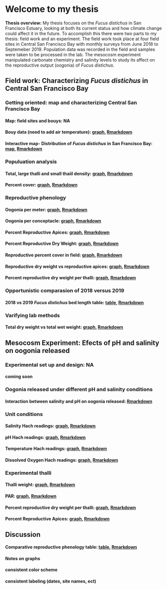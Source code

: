 # Welcome to my thesis

**Thesis overview:** My thesis focuses on the _Fucus distichus_ in San Francisco Estuary, looking at both its current status and how climate change could affect it in the future. To accomplish this there were two parts to my thesis: field work and an experiment. The field work took place at four field sites in Central San Francisco Bay with monthly surveys from June 2018 to Septemeber 2019. Population data was recorded in the field and samples were taken to be processed in the lab. The mesocosm experiment manipulated carbonate chemistry and salinity levels to study its affect on the reproductive output (oogonia) of _Fucus distichus_.


## Field work: Characterizing *Fucus distichus* in Central San Francisco Bay

### Getting oriented: map and characterizing Central San Francisco Bay
   #### Map: field sites and bouys: NA
   #### Bouy data (need to add air temperature): [graph](https://cmwegener.github.io/thesis/bouy_data_all.png), [Rmarkdown](https://cmwegener.github.io/thesis/bouy_data_all.html)
   #### Interactive map- Distribution of *Fucus distichus* in San Francisco Bay: [map](https://cmwegener.github.io/thesis/map_pic.html), [Rmarkdown](https://cmwegener.github.io/thesis/interactive_map.html)

### Populuation analysis
#### Total, large thalli and small thaiil density: [graph](https://cmwegener.github.io/thesis/density_graph.png), [Rmarkdown](https://cmwegener.github.io/thesis/all_density.html)
#### Percent cover: [graph](https://cmwegener.github.io/thesis/percentcover.png), [Rmarkdown](https://cmwegener.github.io/thesis/percentcover.html)

### Reproductive phenology
#### Oogonia per meter: [graph](https://cmwegener.github.io/thesis/oogonia_per_meter.png), [Rmarkdown](https://cmwegener.github.io/thesis/oogonia_per_meter.html)
#### Oogonia per conceptacle: [graph](https://cmwegener.github.io/thesis/oogonia_per_conceptacle.png), [Rmarkdown](https://cmwegener.github.io/thesis/oogonia_per_conceptacle.html)
#### Percent Reproductive Apices: [graph](https://cmwegener.github.io/thesis/percent_ra.png), [Rmarkdown](https://cmwegener.github.io/thesis/percent_ra.html)
#### Percent Reproductive Dry Weight: [graph](https://cmwegener.github.io/thesis/percent_repro_dryweight.png), [Rmarkdown](https://cmwegener.github.io/thesis/percent_repro_dryweight.html)
#### Reproductive percent cover in field: [graph](https://cmwegener.github.io/thesis/repro_state.png), [Rmarkdown](https://cmwegener.github.io/thesis/repro_state.html)
#### Reproductive dry weight vs reproductive apices: [graph](https://cmwegener.github.io/thesis/drw_vs_ra.png), [Rmarkdown](https://cmwegener.github.io/thesis/drw_vs_ra.html)
#### Percent reproductive dry weight per thalli: [graph](https://cmwegener.github.io/thesis/percent_dwr.png), [Rmarkdown](https://cmwegener.github.io/thesis/percent_dwr.html)

### Opportunistic comparasion of 2018 versus 2019
#### 2018 vs 2019 *Fucus distichus* bed length table: [table](https://cmwegener.github.io/thesis/length_table_pic.html), [Rmarkdown](https://cmwegener.github.io/thesis/length_table.html)

### Varifying lab methods
#### Total dry weight vs total wet weight: [graph](https://cmwegener.github.io/thesis/dwt_vs_wwt.png), [Rmarkdown](https://cmwegener.github.io/thesis/dwt_vs_wwt.html)


## Mesocosm Experiment: Efects of pH and salinity on oogonia released 

### Experimental set up and design: NA
#### coming soon

### Oogonia released under different pH and salinity conditions
#### Interaction between salinity and pH on oogonia released: [Rmarkdown](https://cmwegener.github.io/thesis/exp_3d_plot.html)

### Unit conditions
#### Salinity Hach readings: [graph](https://cmwegener.github.io/thesis/salinity_hach.png), [Rmarkdown](https://cmwegener.github.io/thesis/salinity_hach.html)
#### pH Hach readings: [graph](https://cmwegener.github.io/thesis/ph_hach.png), [Rmarkdown](https://cmwegener.github.io/thesis/ph_hach.html)
#### Temperature Hach readings: [graph](https://cmwegener.github.io/thesis/temp_hach.png), [Rmarkdown](https://cmwegener.github.io/thesis/temp_hach.html)
#### Dissolved Oxygen Hach readings: [graph](https://cmwegener.github.io/thesis/do_hach.png), [Rmarkdown](https://cmwegener.github.io/thesis/do_hach.html)

### Experimental thalli
#### Thalli weight: [graph](https://cmwegener.github.io/thesis/thalli_weight.png), [Rmarkdown](https://cmwegener.github.io/thesis/thalli_weight.html)
#### PAR: [graph](https://cmwegener.github.io/thesis/par.png), [Rmarkdown](https://cmwegener.github.io/thesis/par.html)
#### Percent reproductive dry weight per thalli: [graph](https://cmwegener.github.io/thesis/exp_percent_dwrpng), [Rmarkdown](https://cmwegener.github.io/thesis/exp_percent_dwr.html)
#### Percent Reproductive Apices: [graph](https://cmwegener.github.io/thesis/exp_percent_ra.png), [Rmarkdown](https://cmwegener.github.io/thesis/exp_percent_ra.html)


## Discussion
#### Comparative reproductive phenology table: [table](https://cmwegener.github.io/thesis/phenology_table_pic.html), [Rmarkdown](https://cmwegener.github.io/thesis/phenology_table.html)



#### Notes on graphs
#### consistent color scheme
#### consistent labeling (dates, site names, ect)
